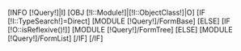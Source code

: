 [INFO [!Query!]|I]
[OBJ [!I::Module!]|[!I::ObjectClass!]|O]
[IF [!I::TypeSearch!]=Direct]
    [MODULE [!Query!]/FormBase]
[ELSE]
    [IF [!O::isReflexive()!]]
        [MODULE [!Query!]/FormTree]
    [ELSE]
        [MODULE [!Query!]/FormList]
    [/IF]
[/IF]